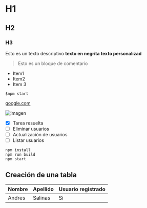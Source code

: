 # H1
## H2
### H3

Esto es un texto descriptivo
**texto en negrita** **texto personalizad**
 
 >Esto es un bloque de comentario

- Item1
- Item2
- Item 3

`$npm start`

[google.com]("https:google.com")

![imagen](https://phantom-marca.unidadeditorial.es/d12357494782628546528fc093bef408/crop/0x0/1112x741/resize/828/f/webp/assets/multimedia/imagenes/2023/03/02/16777543342460.jpg)


- [x] Tarea resuelta
- [ ] Eliminar usuarios
-  [ ] Actualización de usuarios
-  [ ] Listar usuarios 

```
npm install 
npm run build 
npm start 
```

## Creación de una tabla
| Nombre | Apellido |Usuario registrado|
|----------|--------|---------------|
|Andres|Salinas|Si|

